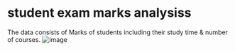 # student  exam marks analysiss
The data consists of Marks of students including their study time & number of courses.
![image](https://github.com/asycfun/analysis/assets/157924320/2eb9238f-c8b7-4114-a7da-b3395ec73190)
